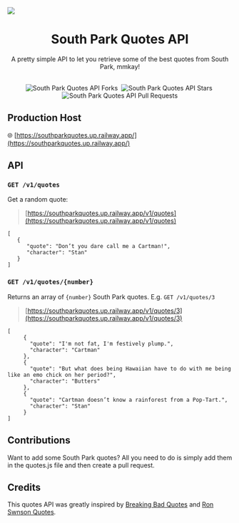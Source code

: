 ![](https://github.com/Thatskat/southpark-quotes-api/blob/main/public/imgs/southpark-api-header.svg)



<h1 align='center'> South Park Quotes API</h1>


<p align='center'>A pretty simple API to let you retrieve some of the best quotes from South Park, mmkay!</p>
&nbsp;
<div align='center'>
 <img src='https://img.shields.io/github/forks/Thatskat/southpark-quotes-api?label=Forks&style=for-the-badge&color=%23bbf7d0' alt='South Park Quotes API Forks'/>&nbsp;
 <img src='https://img.shields.io/github/stars/Thatskat/southpark-quotes-api?style=for-the-badge&color=%23bbf7d0' alt='South Park Quotes API Stars'/>&nbsp;
 <img src='https://img.shields.io/github/issues-pr/Thatskat/southpark-quotes-api?style=for-the-badge&color=%23bbf7d0' alt='South Park Quotes API Pull Requests'/>
</div>


## Production Host

🌐 [https://southparkquotes.up.railway.app/](https://southparkquotes.up.railway.app/)


## API


### `GET /v1/quotes`
Get a random quote:

> [https://southparkquotes.up.railway.app/v1/quotes](https://southparkquotes.up.railway.app/v1/quotes)


```
[
   {
      "quote": "Don’t you dare call me a Cartman!",
      "character": "Stan"
   }
]
```


### `GET /v1/quotes/{number}`
Returns an array of `{number}` South Park quotes. E.g. `GET /v1/quotes/3`

> [https://southparkquotes.up.railway.app/v1/quotes/3](https://southparkquotes.up.railway.app/v1/quotes/3)


```
[
     {
       "quote": "I'm not fat, I'm festively plump.",
       "character": "Cartman"
     },
     {
       "quote": "But what does being Hawaiian have to do with me being like an emo chick on her period?",
       "character": "Butters"
     },
     {
       "quote": "Cartman doesn’t know a rainforest from a Pop-Tart.",
       "character": "Stan"
     }
]
```

## Contributions
Want to add some South Park quotes? All you need to do is simply add them in the quotes.js file and then create a pull request.

## Credits
This quotes API was greatly inspired by [Breaking Bad Quotes](https://github.com/shevabam/breaking-bad-quotes) and [Ron Swnson Quotes](https://github.com/jamesseanwright/ron-swanson-quotes).
